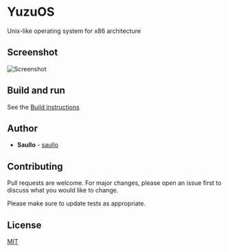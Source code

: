 # YuzuOS

Unix-like operating system for x86 architecture

## Screenshot

![Screenshot](https://github.com/yuzuos/yuzuos/blob/master/meta/print-0.png)

## Build and run

See the [Build instructions](https://github.com/yuzuos/yuzuos/blob/master/docs/build.md)

## Author

* **Saullo** - [saullo](https://github.com/saullo)

## Contributing
Pull requests are welcome. For major changes, please open an issue first to discuss what you would like to change.

Please make sure to update tests as appropriate.

## License
[MIT](https://choosealicense.com/licenses/mit/)
